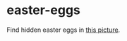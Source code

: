# easter-eggs
Find hidden easter eggs in [this picture](https://github.com/riyasachdeva04/easter-eggs/blob/main/bird.jpg).
